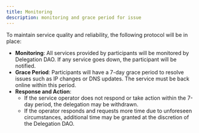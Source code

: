 ```yaml
---
title: Monitoring
description: monitoring and grace period for issue
---
```


To maintain service quality and reliability, the following protocol will be in place:
- **Monitoring**: All services provided by participants will be monitored by Delegation DAO. If any service goes down, the participant will be notified.
- **Grace Period**: Participants will have a 7-day grace period to resolve issues such as IP changes or DNS updates. The service must be back online within this period.
- **Response and Action**:
   - If the service operator does not respond or take action within the 7-day period, the delegation may be withdrawn.
   - If the operator responds and requests more time due to unforeseen circumstances, additional time may be granted at the discretion of the Delegation DAO.
